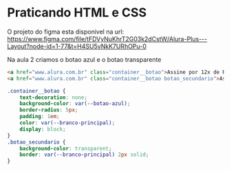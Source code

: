 <h1>Praticando HTML e CSS</h1>

O projeto do figma esta disponivel na url: https://www.figma.com/file/tFDVyNuKhrT2G03k2dCstW/Alura-Plus---Layout?node-id=1-77&t=H4SU5vNkK7URhOPu-0


Na aula 2 criamos o botao azul e o botao transparente

```HTML
<a href="www.alura.com.br" class="container__botao">Assine por 12x de R$ 120,00</a>
<a href="www.alura.com.br" class="container__botao botao_secundario">Assinar somente o Alura+</a>
```

```CSS
.container__botao {
    text-decoration: none;
    background-color: var(--botao-azul);
    border-radius: 5px;
    padding: 1em;
    color: var(--branco-principal);
    display: block;
}
.botao_secundario {
    background-color: transparent;
    border: var(--branco-principal) 2px solid;
}
```
